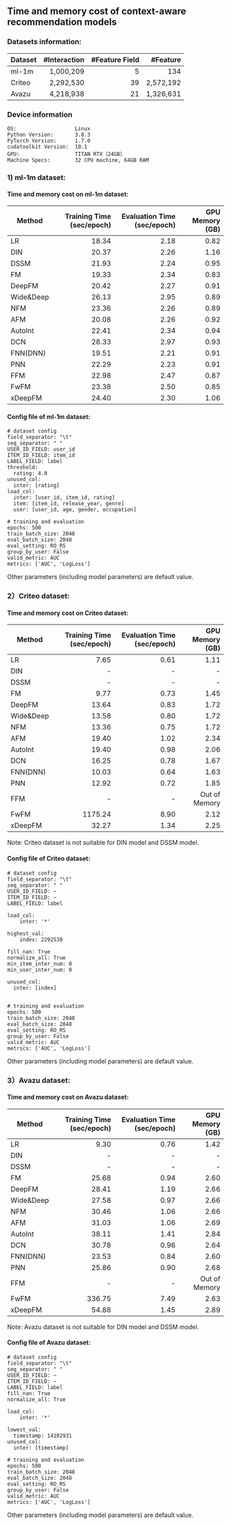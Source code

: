 ## Time and memory cost of context-aware recommendation models 

### Datasets information:

| Dataset | #Interaction | #Feature Field | #Feature |
| ------- | ------------: | --------------: | --------: |
| ml-1m   | 1,000,209    | 5              | 134      |
| Criteo  | 2,292,530    | 39             | 2,572,192 |
| Avazu   | 4,218,938    | 21             | 1,326,631 |

### Device information

```
OS:                   Linux
Python Version:       3.8.3
PyTorch Version:      1.7.0
cudatoolkit Version:  10.1
GPU:                  TITAN RTX（24GB）
Machine Specs:        32 CPU machine, 64GB RAM
```

### 1) ml-1m dataset:

#### Time and memory cost on ml-1m dataset:

| Method    | Training Time (sec/epoch) | Evaluation Time (sec/epoch) | GPU Memory (GB) |
| --------- | -----------------: | -----------------: | -----------: |
| LR        | 18.34             | 2.18              | 0.82        |
| DIN       | 20.37             | 2.26              | 1.16        |
| DSSM      | 21.93             | 2.24              | 0.95        |
| FM        | 19.33             | 2.34              | 0.83        |
| DeepFM    | 20.42             | 2.27              | 0.91        |
| Wide&Deep | 26.13             | 2.95              | 0.89        |
| NFM       | 23.36             | 2.26              | 0.89        |
| AFM       | 20.08             | 2.26              | 0.92        |
| AutoInt   | 22.41             | 2.34              | 0.94        |
| DCN       | 28.33             | 2.97              | 0.93        |
| FNN(DNN)  | 19.51             | 2.21              | 0.91        |
| PNN       | 22.29             | 2.23              | 0.91        |
| FFM       | 22.98             | 2.47              | 0.87        |
| FwFM      | 23.38             | 2.50              | 0.85        |
| xDeepFM   | 24.40             | 2.30              | 1.06        |

#### Config file of ml-1m dataset:

```
# dataset config
field_separator: "\t"
seq_separator: " "
USER_ID_FIELD: user_id
ITEM_ID_FIELD: item_id
LABEL_FIELD: label
threshold:
  rating: 4.0
unused_col: 
  inter: [rating]
load_col:
  inter: [user_id, item_id, rating]
  item: [item_id, release_year, genre]
  user: [user_id, age, gender, occupation]

# training and evaluation
epochs: 500
train_batch_size: 2048
eval_batch_size: 2048
eval_setting: RO_RS
group_by_user: False
valid_metric: AUC
metrics: ['AUC', 'LogLoss']
```

Other parameters (including model parameters) are default value. 

### 2）Criteo dataset:

#### Time and memory cost on Criteo dataset:

| Method    | Training Time (sec/epoch) | Evaluation Time (sec/epoch) | GPU Memory (GB) |
| --------- | -------------------------: | ---------------------------: | ---------------: |
| LR        | 7.65                      | 0.61                        | 1.11            |
| DIN       | -                         | -                           | -               |
| DSSM      | -                         | -                           | -               |
| FM        | 9.77                      | 0.73                        | 1.45            |
| DeepFM    | 13.64                     | 0.83                        | 1.72            |
| Wide&Deep | 13.58                     | 0.80                        | 1.72            |
| NFM       | 13.36                     | 0.75                        | 1.72            |
| AFM       | 19.40                     | 1.02                        | 2.34            |
| AutoInt   | 19.40                     | 0.98                        | 2.06            |
| DCN       | 16.25                     | 0.78                        | 1.67            |
| FNN(DNN)  | 10.03                     | 0.64                        | 1.63            |
| PNN       | 12.92                     | 0.72                        | 1.85            |
| FFM       | -                         | -                           | Out of Memory               |
| FwFM      | 1175.24                   | 8.90                        | 2.12            |
| xDeepFM   | 32.27                     | 1.34                        | 2.25            |

Note: Criteo dataset is not suitable for DIN model and DSSM model.
#### Config file of Criteo dataset:

```
# dataset config
field_separator: "\t"
seq_separator: " "
USER_ID_FIELD: ~
ITEM_ID_FIELD: ~
LABEL_FIELD: label

load_col: 
    inter: '*'

highest_val:
    index: 2292530

fill_nan: True
normalize_all: True
min_item_inter_num: 0
min_user_inter_num: 0

unused_col: 
  inter: [index]


# training and evaluation
epochs: 500
train_batch_size: 2048
eval_batch_size: 2048
eval_setting: RO_RS
group_by_user: False
valid_metric: AUC
metrics: ['AUC', 'LogLoss']
```

Other parameters (including model parameters) are default value. 

### 3）Avazu dataset:

#### Time and memory cost on Avazu dataset:

| Method    | Training Time (sec/epoch) | Evaluation Time (sec/epoch) | GPU Memory (GB) |
| --------- | -------------------------: | ---------------------------: | ---------------: |
| LR        | 9.30                      | 0.76                        | 1.42            |
| DIN       | -                         | -                           | -               |
| DSSM      | -                         | -                           | -               |
| FM        | 25.68                     | 0.94                        | 2.60            |
| DeepFM    | 28.41                     | 1.19                        | 2.66            |
| Wide&Deep | 27.58                     | 0.97                        | 2.66            |
| NFM       | 30.46                     | 1.06                        | 2.66            |
| AFM       | 31.03                     | 1.06                        | 2.69            |
| AutoInt   | 38.11                     | 1.41                        | 2.84            |
| DCN       | 30.78                     | 0.96                        | 2.64            |
| FNN(DNN)  | 23.53                     | 0.84                        | 2.60            |
| PNN       | 25.86                     | 0.90                        | 2.68            |
| FFM       | -                         | -                           | Out of Memory               |
| FwFM      | 336.75                    | 7.49                        | 2.63            |
| xDeepFM   | 54.88                     | 1.45                        | 2.89            |

Note: Avazu dataset is not suitable for DIN model and DSSM model.
#### Config file of Avazu dataset:

```
# dataset config
field_separator: "\t"
seq_separator: " "
USER_ID_FIELD: ~
ITEM_ID_FIELD: ~
LABEL_FIELD: label
fill_nan: True
normalize_all: True

load_col:
    inter: '*'
    
lowest_val:
  timestamp: 14102931
unused_col: 
  inter: [timestamp]

# training and evaluation
epochs: 500
train_batch_size: 2048
eval_batch_size: 2048
eval_setting: RO_RS
group_by_user: False
valid_metric: AUC
metrics: ['AUC', 'LogLoss']
```

Other parameters (including model parameters) are default value. 







